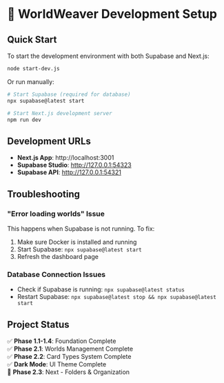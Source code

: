 # 🚀 WorldWeaver Development Setup

## Quick Start

To start the development environment with both Supabase and Next.js:

```bash
node start-dev.js
```

Or run manually:

```bash
# Start Supabase (required for database)
npx supabase@latest start

# Start Next.js development server
npm run dev
```

## Development URLs

- **Next.js App**: http://localhost:3001
- **Supabase Studio**: http://127.0.0.1:54323
- **Supabase API**: http://127.0.0.1:54321

## Troubleshooting

### "Error loading worlds" Issue

This happens when Supabase is not running. To fix:

1. Make sure Docker is installed and running
2. Start Supabase: `npx supabase@latest start`
3. Refresh the dashboard page

### Database Connection Issues

- Check if Supabase is running: `npx supabase@latest status`
- Restart Supabase: `npx supabase@latest stop && npx supabase@latest start`

## Project Status

✅ **Phase 1.1-1.4**: Foundation Complete  
✅ **Phase 2.1**: Worlds Management Complete  
✅ **Phase 2.2**: Card Types System Complete  
✅ **Dark Mode**: UI Theme Complete  
🔄 **Phase 2.3**: Next - Folders & Organization
